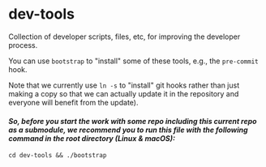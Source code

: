 # dev-tools

Collection of developer scripts, files, etc, for improving the developer process.

You can use `bootstrap` to "install" some of these tools, e.g., the `pre-commit` hook.

Note that we currently use `ln -s` to "install" git hooks rather than just making a copy so that we can actually update it in the repository and everyone will benefit from the update).

#### ***So, before you start the work with some repo including this current repo as a submodule, we recommend you to run this file with the following command in the root directory (Linux & macOS):***

```
cd dev-tools && ./bootstrap
```
